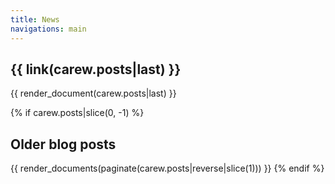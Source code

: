 ```yaml
---
title: News
navigations: main
---
```


## {{ link(carew.posts|last) }}

{{ render_document(carew.posts|last) }}

{% if carew.posts|slice(0, -1) %}
## Older blog posts

{{ render_documents(paginate(carew.posts|reverse|slice(1))) }}
{% endif %}

